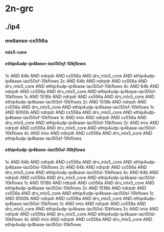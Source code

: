 # 2n-grc
## ./ip4
### mellanox-cx556a
#### mlx5-core
##### ethip4udp-ip4base-iacl50sf-10kflows
1c AND 64b AND ndrpdr AND cx556a AND drv_mlx5_core AND ethip4udp-ip4base-iacl50sf-10kflows
2c AND 64b AND ndrpdr AND cx556a AND drv_mlx5_core AND ethip4udp-ip4base-iacl50sf-10kflows
4c AND 64b AND ndrpdr AND cx556a AND drv_mlx5_core AND ethip4udp-ip4base-iacl50sf-10kflows
1c AND 1518b AND ndrpdr AND cx556a AND drv_mlx5_core AND ethip4udp-ip4base-iacl50sf-10kflows
2c AND 1518b AND ndrpdr AND cx556a AND drv_mlx5_core AND ethip4udp-ip4base-iacl50sf-10kflows
1c AND 9000b AND ndrpdr AND cx556a AND drv_mlx5_core AND ethip4udp-ip4base-iacl50sf-10kflows
1c AND imix AND ndrpdr AND cx556a AND drv_mlx5_core AND ethip4udp-ip4base-iacl50sf-10kflows
2c AND imix AND ndrpdr AND cx556a AND drv_mlx5_core AND ethip4udp-ip4base-iacl50sf-10kflows
4c AND imix AND ndrpdr AND cx556a AND drv_mlx5_core AND ethip4udp-ip4base-iacl50sf-10kflows
##### ethip4udp-ip4base-iacl50sl-10kflows
1c AND 64b AND ndrpdr AND cx556a AND drv_mlx5_core AND ethip4udp-ip4base-iacl50sl-10kflows
2c AND 64b AND ndrpdr AND cx556a AND drv_mlx5_core AND ethip4udp-ip4base-iacl50sl-10kflows
4c AND 64b AND ndrpdr AND cx556a AND drv_mlx5_core AND ethip4udp-ip4base-iacl50sl-10kflows
1c AND 1518b AND ndrpdr AND cx556a AND drv_mlx5_core AND ethip4udp-ip4base-iacl50sl-10kflows
2c AND 1518b AND ndrpdr AND cx556a AND drv_mlx5_core AND ethip4udp-ip4base-iacl50sl-10kflows
1c AND 9000b AND ndrpdr AND cx556a AND drv_mlx5_core AND ethip4udp-ip4base-iacl50sl-10kflows
1c AND imix AND ndrpdr AND cx556a AND drv_mlx5_core AND ethip4udp-ip4base-iacl50sl-10kflows
2c AND imix AND ndrpdr AND cx556a AND drv_mlx5_core AND ethip4udp-ip4base-iacl50sl-10kflows
4c AND imix AND ndrpdr AND cx556a AND drv_mlx5_core AND ethip4udp-ip4base-iacl50sl-10kflows